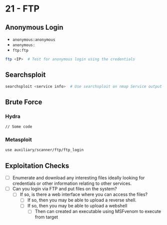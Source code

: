 # 21 - FTP

## Anonymous Login

* `anonymous:anonymous`
* `anonymous:`
* `ftp:ftp`

```bash
ftp <IP>  # Test for anonymous login using the credentials
```

## Searchsploit

```bash
searchsploit <service info>  # Use searchsploit on nmap Service output details
```

## Brute Force

### Hydra

```bash
// Some code
```

### Metasploit

```bash
use auxiliary/scanner/ftp/ftp_login
```

## Exploitation Checks

* [ ] Enumerate and download any interesting files ideally looking for credentials or other information relating to other services.
* [ ] Can you login via FTP and put files on the system?
  * [ ] If so, is there a web interface where you can access the files?
    * [ ] If so, then you may be able to upload a reverse shell.
    * [ ] If so, then you may be able to upload a webshell
      * [ ] Then can created an executable using MSFvenom to execute from target
